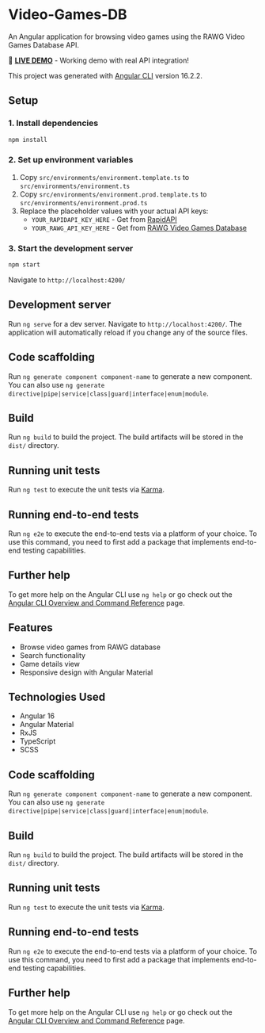 # Video-Games-DB

An Angular application for browsing video games using the RAWG Video Games Database API.

🚀 **[LIVE DEMO](https://2toml.github.io/ng-video-game-db/)** - Working demo with real API integration!

This project was generated with [Angular CLI](https://github.com/angular/angular-cli) version 16.2.2.

## Setup

### 1. Install dependencies
```bash
npm install
```

### 2. Set up environment variables
1. Copy `src/environments/environment.template.ts` to `src/environments/environment.ts`
2. Copy `src/environments/environment.prod.template.ts` to `src/environments/environment.prod.ts`
3. Replace the placeholder values with your actual API keys:
   - `YOUR_RAPIDAPI_KEY_HERE` - Get from [RapidAPI](https://rapidapi.com/)
   - `YOUR_RAWG_API_KEY_HERE` - Get from [RAWG Video Games Database](https://rawg.io/apidocs)

### 3. Start the development server
```bash
npm start
```
Navigate to `http://localhost:4200/`

## Development server

Run `ng serve` for a dev server. Navigate to `http://localhost:4200/`. The application will automatically reload if you change any of the source files.

## Code scaffolding

Run `ng generate component component-name` to generate a new component. You can also use `ng generate directive|pipe|service|class|guard|interface|enum|module`.

## Build

Run `ng build` to build the project. The build artifacts will be stored in the `dist/` directory.

## Running unit tests

Run `ng test` to execute the unit tests via [Karma](https://karma-runner.github.io).

## Running end-to-end tests

Run `ng e2e` to execute the end-to-end tests via a platform of your choice. To use this command, you need to first add a package that implements end-to-end testing capabilities.

## Further help

To get more help on the Angular CLI use `ng help` or go check out the [Angular CLI Overview and Command Reference](https://angular.io/cli) page.

## Features

- Browse video games from RAWG database
- Search functionality
- Game details view
- Responsive design with Angular Material

## Technologies Used

- Angular 16
- Angular Material
- RxJS
- TypeScript
- SCSS

## Code scaffolding

Run `ng generate component component-name` to generate a new component. You can also use `ng generate directive|pipe|service|class|guard|interface|enum|module`.

## Build

Run `ng build` to build the project. The build artifacts will be stored in the `dist/` directory.

## Running unit tests

Run `ng test` to execute the unit tests via [Karma](https://karma-runner.github.io).

## Running end-to-end tests

Run `ng e2e` to execute the end-to-end tests via a platform of your choice. To use this command, you need to first add a package that implements end-to-end testing capabilities.

## Further help

To get more help on the Angular CLI use `ng help` or go check out the [Angular CLI Overview and Command Reference](https://angular.io/cli) page.
